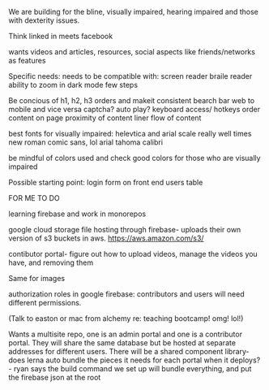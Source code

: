 We are building for the bline, visually impaired, hearing impaired and those with dexterity issues.

Think linked in meets facebook

wants videos and articles, resources, social aspects like friends/networks as features

Specific needs:
needs to be compatible with:
screen reader
braile reader
ability to zoom in
dark mode
few steps

Be concious of h1, h2, h3 orders and makeit consistent
bearch bar
web to mobile and vice versa
captcha?
auto play?
keyboard access/ hotkeys
order content on page
proximity of content
liner flow of content

best fonts for visually impaired:
helevtica and arial scale really well
times new roman
comic sans, lol
arial
tahoma
calibri

be mindful of colors used and check good colors for those who are visually impaired

Possible starting point:
login form on front end
users table


FOR ME TO DO

learning firebase and work in monorepos

google cloud storage  file hosting through firebase- uploads their own version of s3 buckets in aws.
https://aws.amazon.com/s3/

contibutor portal- figure out how to upload videos, manage the videos you have, and removing them

Same for images

authorization roles in google firebase: contributors and users will need different permissions.

(Talk to easton or mac from alchemy re: teaching bootcamp! omg! lol!)

Wants a multisite repo, one is an admin portal and one is a contributor portal.  They will share the same database but be hosted at separate addresses for different users.
There will be a shared component library- does lerna auto bundle the pieces it needs for each portal when it deploys?
    - ryan says the build command we set up will bundle everything, and put the firebase json at the root

